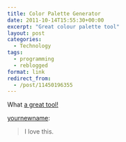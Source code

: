 ```yaml
---
title: Color Palette Generator
date: 2011-10-14T15:55:30+00:00
excerpt: "Great colour palette tool"
layout: post
categories:
  - Technology
tags:
  - programming
  - reblogged
format: link
redirect_from:
  - /post/11450196355
---
```

What [a great tool!](http://www.degraeve.com/color-palette/)

[yournewname](http://yournewname.tumblr.com/post/11404273062):

> I love this.
